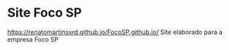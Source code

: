 # Site Foco SP
https://renatomartinsxrd.github.io/FocoSP.github.io/
Site elaborado para a empresa Foco SP
